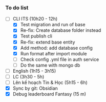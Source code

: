 ### To do list

- [ ] CLI ITS (10h20 - 12h)
	- [x] Test migration and run of base
	- [x] Re-fix: Create database folder instead
	- [x] Test publish cli
	- [x] Re-fix: extend base entity
	- [x] Add method: add database config
	- [x] Run format after import module
	- [ ] Check config .yml file in auth service
	- [ ] Do the same with mongo db
- [ ] English (1h15 - 3h15)
- [ ] LC (3h30 - 5h)
- [ ] Lên kế hoạch Tin & Học (5h15 - 6h)
- [x] Sync by git: Obsidian
- [x] Debug leaderboard Fantasy (15 m)